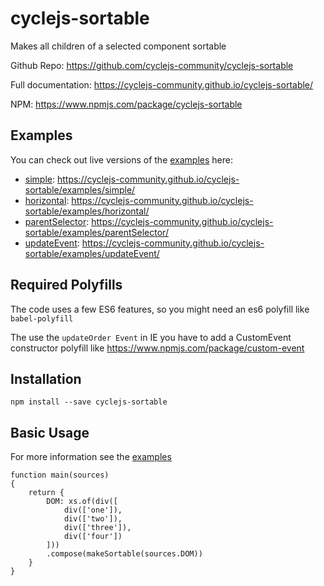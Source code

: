 # cyclejs-sortable
Makes all children of a selected component sortable

Github Repo: https://github.com/cyclejs-community/cyclejs-sortable

Full documentation: https://cyclejs-community.github.io/cyclejs-sortable/

NPM: https://www.npmjs.com/package/cyclejs-sortable

## Examples

You can check out live versions of the [examples](./examples/) here:
- [simple](./examples/simple/src/index.ts): https://cyclejs-community.github.io/cyclejs-sortable/examples/simple/
- [horizontal](./examples/horizontal/src/index.ts): https://cyclejs-community.github.io/cyclejs-sortable/examples/horizontal/
- [parentSelector](./examples/parentSelector/src/index.ts): https://cyclejs-community.github.io/cyclejs-sortable/examples/parentSelector/
- [updateEvent](./examples/updateEvent/src/index.ts): https://cyclejs-community.github.io/cyclejs-sortable/examples/updateEvent/

## Required Polyfills
The code uses a few ES6 features, so you might need an es6 polyfill like `babel-polyfill`

The use the `updateOrder Event` in IE you have to add a CustomEvent constructor polyfill like https://www.npmjs.com/package/custom-event

## Installation

`npm install --save cyclejs-sortable`

## Basic Usage
For more information see the [examples](https://github.com/SuperManitu/cyclejs-sortable/tree/master/examples)

```
function main(sources)
{
    return {
        DOM: xs.of(div([
            div(['one']),
            div(['two']),
            div(['three']),
            div(['four'])
        ]))
        .compose(makeSortable(sources.DOM))
    }
}
```
